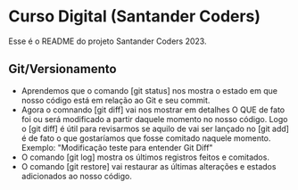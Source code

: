 # Curso Digital (Santander Coders)
Esse é o README do projeto Santander Coders 2023.

## Git/Versionamento
- Aprendemos que o comando [git status] nos mostra o estado em que nosso código está em relação ao Git e seu commit. 
- Agora o comnando [git diff] vai nos mostrar em detalhes O QUE de fato foi ou será modificado a partir daquele momento no nosso código. Logo o [git diff] é útil para revisarmos se aquilo de vai ser lançado no [git add] é de fato o que gostaríamos que fosse comitado naquele momento. Exemplo: 
"Modificação teste para entender Git Diff"
- O comando [git log] mostra os últimos registros feitos e comitados. 
- O comando [git restore] vai restaurar as últimas alterações e estados adicionados ao nosso código. 